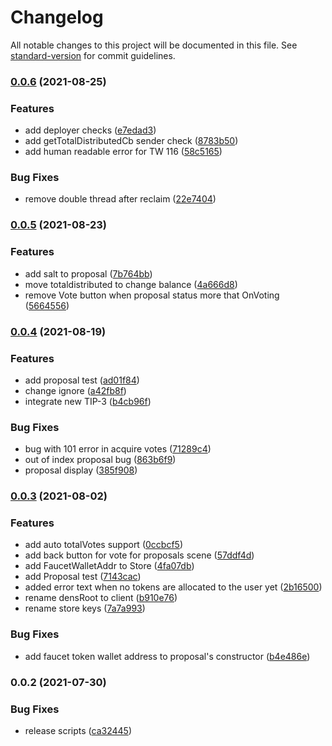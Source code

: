 # Changelog

All notable changes to this project will be documented in this file. See [standard-version](https://github.com/conventional-changelog/standard-version) for commit guidelines.

### [0.0.6](https://github.com/RSquad/dens-smv/compare/v0.0.5...v0.0.6) (2021-08-25)


### Features

* add deployer checks ([e7edad3](https://github.com/RSquad/dens-smv/commit/e7edad39b1367ca076b3804ed24039142cd30e36))
* add getTotalDistributedCb sender check ([8783b50](https://github.com/RSquad/dens-smv/commit/8783b50041f7c73ff31ea6966c8e8fabf106f792))
* add human readable error for TW 116 ([58c5165](https://github.com/RSquad/dens-smv/commit/58c5165759cc771a4966bf9015957f448792cb4c))


### Bug Fixes

* remove double thread after reclaim  ([22e7404](https://github.com/RSquad/dens-smv/commit/22e7404aecc58e3c35b3cf17b61f90620d298e05))

### [0.0.5](https://github.com/RSquad/dens-smv/compare/v0.0.4...v0.0.5) (2021-08-23)


### Features

* add salt to proposal ([7b764bb](https://github.com/RSquad/dens-smv/commit/7b764bbce1607c754f40a419bd6d4f7ceabc255f))
* move totaldistributed to change balance ([4a666d8](https://github.com/RSquad/dens-smv/commit/4a666d89c7f67c330a4967f9269c95abe6b39bf0))
* remove Vote button when proposal status more that OnVoting ([5664556](https://github.com/RSquad/dens-smv/commit/5664556d12b830726bf34aa130c4bbf4bcee442b))

### [0.0.4](https://github.com/RSquad/dens-smv/compare/v0.0.3...v0.0.4) (2021-08-19)


### Features

* add proposal test ([ad01f84](https://github.com/RSquad/dens-smv/commit/ad01f8486daa06d493e4908487b556ac2f517295))
* change ignore ([a42fb8f](https://github.com/RSquad/dens-smv/commit/a42fb8f72253e7c89f9dbe3c2f319d916aef69a6))
* integrate new TIP-3 ([b4cb96f](https://github.com/RSquad/dens-smv/commit/b4cb96fbecf7a41938ffb7474e771c5437a812e3))


### Bug Fixes

* bug with 101 error in acquire votes ([71289c4](https://github.com/RSquad/dens-smv/commit/71289c40896e7c9da685c2fe792fe9615c33f2e2))
* out of index proposal bug ([863b6f9](https://github.com/RSquad/dens-smv/commit/863b6f9a29a11ac8d44f8b335d660f062569cdc6))
* proposal display  ([385f908](https://github.com/RSquad/dens-smv/commit/385f9084766513f3c512e4ab0100f2926d7626f2))

### [0.0.3](https://github.com/RSquad/dens-smv/compare/v0.0.2...v0.0.3) (2021-08-02)


### Features

* add auto totalVotes support ([0ccbcf5](https://github.com/RSquad/dens-smv/commit/0ccbcf5d1dc7a95dbb2113a42f106133a1676e48))
* add back button for vote for proposals scene ([57ddf4d](https://github.com/RSquad/dens-smv/commit/57ddf4d8d6404fe992a50f7bf9a7c6aa18eb5b45))
* add FaucetWalletAddr to Store ([4fa07db](https://github.com/RSquad/dens-smv/commit/4fa07db80e47bb35bc335c15869b598a52960f5b))
* add Proposal test ([7143cac](https://github.com/RSquad/dens-smv/commit/7143cacc1eb1961269678bdeca50097b1ec44d8e))
* added error text when no tokens are allocated to the user yet ([2b16500](https://github.com/RSquad/dens-smv/commit/2b165003e4af25ccde80234e89a9527d03c4916f))
* rename densRoot to client ([b910e76](https://github.com/RSquad/dens-smv/commit/b910e76a1b9b5253a11594204d4089a8184e2459))
* rename store keys ([7a7a993](https://github.com/RSquad/dens-smv/commit/7a7a993bfefd796bf76f8e2b3814b31b6c51d5c6))


### Bug Fixes

* add faucet token wallet address to proposal's constructor ([b4e486e](https://github.com/RSquad/dens-smv/commit/b4e486eb46a65a8c7e34c34accd9cb12c6dcb852))

### 0.0.2 (2021-07-30)


### Bug Fixes

* release scripts ([ca32445](https://github.com/RSquad/dens-smv/commit/ca32445a7f952a4df481c4e428694b1a8f610e83))
